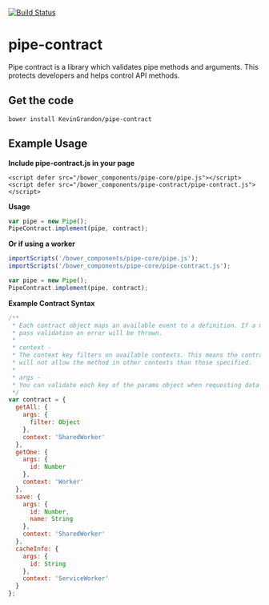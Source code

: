 [![Build Status](https://travis-ci.org/KevinGrandon/pipe-contract.svg?branch=master)](https://travis-ci.org/KevinGrandon/pipe-contract)

# pipe-contract

Pipe contract is a library which validates pipe methods and arguments. This protects developers and helps control API methods.

## Get the code
```
bower install KevinGrandon/pipe-contract
```

## Example Usage

**Include pipe-contract.js in your page**
```
<script defer src="/bower_components/pipe-core/pipe.js"></script>
<script defer src="/bower_components/pipe-contract/pipe-contract.js"></script>
```

**Usage**

```js
var pipe = new Pipe();
PipeContract.implement(pipe, contract);
```

**Or if using a worker**
```js
importScripts('/bower_components/pipe-core/pipe.js');
importScripts('/bower_components/pipe-core/pipe-contract.js');

var pipe = new Pipe();
PipeContract.implement(pipe, contract);
```


**Example Contract Syntax**

```js
/**
 * Each contract object maps an available event to a definition. If a message does not
 * pass validation an error will be thrown.
 * 
 * context -
 * The context key filters on available contexts. This means the contract
 * will not allow the method in other contexts than those specified.
 *
 * args -
 * You can validate each key of the params object when requesting data based on type.
 */
var contract = {
  getAll: {
    args: {
      filter: Object
    },
    context: 'SharedWorker'
  },
  getOne: {
    args: {
      id: Number
    },
    context: 'Worker'
  },
  save: {
    args: {
      id: Number,
      name: String
    },
    context: 'SharedWorker'
  },
  cacheInfo: {
    args: {
      id: String
    },
    context: 'ServiceWorker'
  }
};
```

